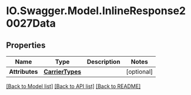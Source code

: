 # IO.Swagger.Model.InlineResponse20027Data
## Properties

Name | Type | Description | Notes
------------ | ------------- | ------------- | -------------
**Attributes** | [**CarrierTypes**](CarrierTypes.md) |  | [optional] 

[[Back to Model list]](../README.md#documentation-for-models) [[Back to API list]](../README.md#documentation-for-api-endpoints) [[Back to README]](../README.md)

